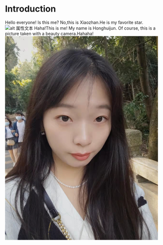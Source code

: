 # Introduction
Hello everyone! Is this me? No,this is Xiaozhan.He is my favorite star.
![alt 属性文本](https://c-ssl.duitang.com/uploads/item/202003/29/20200329084701_tUnBz.jpeg)
Haha!This is me! My name is Honghuijun.
Of course, this is a picture taken with a beauty camera.Hahaha!
![avatar](2.jpg)
